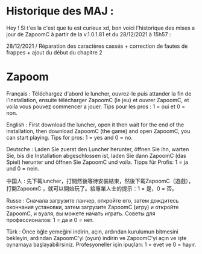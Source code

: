 # Historique des MAJ :

Hey !
Si t'es la c'est que tu est curieux xd, bon voici l'historique des mises a jour de ZapoomC à partir de la v.1.0.1.81 et du 28/12/2021 à 15h57 :

28/12/2021 / Réparation des caractères cassés + correction de fautes de frappes + ajout du début du chapitre 2


# Zapoom
Français : Téléchargez d'abord le luncher, ouvrez-le puis attander la fin de l'installation,
ensuite télécharger ZapoomC (le jeu) et ouvrer ZapoomC, et voila vous pouvez commencer a jouer.
Tips pour les pros : 1 = oui et 0 = non.


English : First download the luncher, open it then wait for the end of the installation,
then download ZapoomC (the game) and open ZapoomC, you can start playing. 
Tips for pros: 1 = yes and 0 = no.


Deutsche : Laden Sie zuerst den Luncher herunter, öffnen Sie ihn, warten Sie, bis die Installation
 abgeschlossen ist, laden Sie dann ZapoomC (das Spiel) herunter und öffnen Sie ZapoomC und voila. 
Tipps für Profis: 1 = ja und 0 = nein.


中国人 : 先下載luncher，打開然後等待安裝結束，然後下載ZapoomC（遊戲），打開ZapoomC
，就可以開始玩了。給專業人士的提示：1 = 是，0 = 否。


Russe : Сначала загрузите ланчер, откройте его, затем дождитесь окончания установки, затем загрузите 
ZapoomC (игру) и откройте ZapoomC, и вуаля, вы можете начать играть. 
Советы для профессионалов: 1 = да и 0 = нет.


Türk : Önce öğle yemeğini indirin, açın, ardından kurulumun bitmesini bekleyin, 
ardından ZapoomC'yi (oyun) indirin ve ZapoomC'yi açın ve işte oynamaya başlayabilirsiniz. 
Profesyoneller için ipuçları: 1 = evet ve 0 = hayır.
